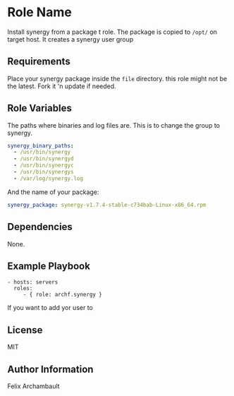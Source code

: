 Role Name
=========

Install synergy from a package t role. The package is copied to `/opt/` on target host. It creates a synergy user group

Requirements
------------

Place your synergy package inside the `file` directory. this role might not be the latest. Fork it 'n update if needed.

Role Variables
--------------

The paths where binaries and log files are. This is to change the group to synergy.

```yaml
synergy_binary_paths:
  - /usr/bin/synergy
  - /usr/bin/synergyd
  - /usr/bin/synergyc
  - /usr/bin/synergys
  - /var/log/synergy.log
```

And the name of your package:

```yaml
synergy_package: synergy-v1.7.4-stable-c734bab-Linux-x86_64.rpm
```

Dependencies
------------

None.

Example Playbook
----------------

    - hosts: servers
      roles:
         - { role: archf.synergy }

If you want to add yor user to

License
-------

MIT

Author Information
------------------

Felix Archambault

